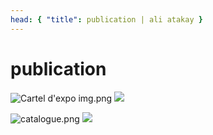 ```yaml
---
head: { "title": publication | ali atakay }
---
```


# publication

![Cartel d'expo img.png](/img/0.png)
<img src="/img/1.png" />

![catalogue.png](/img/0.png)
<img src="/img/1.png" />
